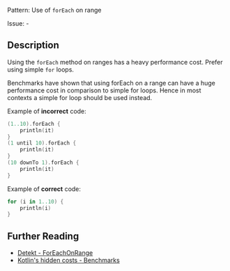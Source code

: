 Pattern: Use of `forEach` on range

Issue: -

## Description

Using the `forEach` method on ranges has a heavy performance cost. Prefer using simple `for` loops.

Benchmarks have shown that using forEach on a range can have a huge performance cost in comparison to simple for loops. Hence in most contexts a simple for loop should be used instead.

Example of **incorrect** code:

```kotlin
(1..10).forEach {
    println(it)
}
(1 until 10).forEach {
    println(it)
}
(10 downTo 1).forEach {
    println(it)
}
```

Example of **correct** code:

```kotlin
for (i in 1..10) {
    println(i)
}
```

## Further Reading

* [Detekt - ForEachOnRange](https://detekt.dev/docs/rules/performance/#foreachonrange)
* [Kotlin's hidden costs - Benchmarks](https://sites.google.com/a/athaydes.com/renato-athaydes/posts/kotlinshiddencosts-benchmarks)